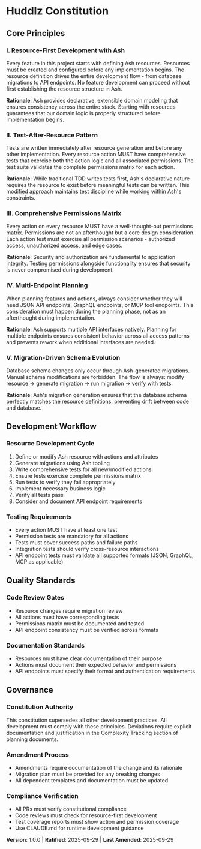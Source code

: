 <!-- Sync Impact Report
Version change: 1.0.0 (initial creation)
Modified principles: N/A (initial creation)
Added sections: All sections newly created
Removed sections: N/A (initial creation)
Templates requiring updates:
- ✅ plan-template.md (Constitution Check gates need alignment)
- ⚠ spec-template.md (pending review)
- ⚠ tasks-template.md (pending review for task categorization)
- ⚠ commands/*.md (pending review)
Follow-up TODOs:
- RATIFICATION_DATE: Set to today as initial adoption
-->

# Huddlz Constitution

## Core Principles

### I. Resource-First Development with Ash
Every feature in this project starts with defining Ash resources. Resources must be created and configured before any implementation begins. The resource definition drives the entire development flow - from database migrations to API endpoints. No feature development can proceed without first establishing the resource structure in Ash.

**Rationale**: Ash provides declarative, extensible domain modeling that ensures consistency across the entire stack. Starting with resources guarantees that our domain logic is properly structured before implementation begins.

### II. Test-After-Resource Pattern
Tests are written immediately after resource generation and before any other implementation. Every resource action MUST have comprehensive tests that exercise both the action logic and all associated permissions. The test suite validates the complete permissions matrix for each action.

**Rationale**: While traditional TDD writes tests first, Ash's declarative nature requires the resource to exist before meaningful tests can be written. This modified approach maintains test discipline while working within Ash's constraints.

### III. Comprehensive Permissions Matrix
Every action on every resource MUST have a well-thought-out permissions matrix. Permissions are not an afterthought but a core design consideration. Each action test must exercise all permission scenarios - authorized access, unauthorized access, and edge cases.

**Rationale**: Security and authorization are fundamental to application integrity. Testing permissions alongside functionality ensures that security is never compromised during development.

### IV. Multi-Endpoint Planning
When planning features and actions, always consider whether they will need JSON API endpoints, GraphQL endpoints, or MCP tool endpoints. This consideration must happen during the planning phase, not as an afterthought during implementation.

**Rationale**: Ash supports multiple API interfaces natively. Planning for multiple endpoints ensures consistent behavior across all access patterns and prevents rework when additional interfaces are needed.

### V. Migration-Driven Schema Evolution
Database schema changes only occur through Ash-generated migrations. Manual schema modifications are forbidden. The flow is always: modify resource → generate migration → run migration → verify with tests.

**Rationale**: Ash's migration generation ensures that the database schema perfectly matches the resource definitions, preventing drift between code and database.

## Development Workflow

### Resource Development Cycle
1. Define or modify Ash resource with actions and attributes
2. Generate migrations using Ash tooling
3. Write comprehensive tests for all new/modified actions
4. Ensure tests exercise complete permissions matrix
5. Run tests to verify they fail appropriately
6. Implement necessary business logic
7. Verify all tests pass
8. Consider and document API endpoint requirements

### Testing Requirements
- Every action MUST have at least one test
- Permission tests are mandatory for all actions
- Tests must cover success paths and failure paths
- Integration tests should verify cross-resource interactions
- API endpoint tests must validate all supported formats (JSON, GraphQL, MCP as applicable)

## Quality Standards

### Code Review Gates
- Resource changes require migration review
- All actions must have corresponding tests
- Permissions matrix must be documented and tested
- API endpoint consistency must be verified across formats

### Documentation Standards
- Resources must have clear documentation of their purpose
- Actions must document their expected behavior and permissions
- API endpoints must specify their format and authentication requirements

## Governance

### Constitution Authority
This constitution supersedes all other development practices. All development must comply with these principles. Deviations require explicit documentation and justification in the Complexity Tracking section of planning documents.

### Amendment Process
- Amendments require documentation of the change and its rationale
- Migration plan must be provided for any breaking changes
- All dependent templates and documentation must be updated

### Compliance Verification
- All PRs must verify constitutional compliance
- Code reviews must check for resource-first development
- Test coverage reports must show action and permission coverage
- Use CLAUDE.md for runtime development guidance

**Version**: 1.0.0 | **Ratified**: 2025-09-29 | **Last Amended**: 2025-09-29